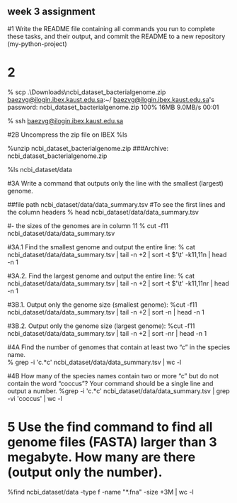 ## week 3 assignment

#1 Write the README file containing all commands you run to complete these tasks, and their output, and commit the README to a new repository (my-python-project)

# 2
% scp .\Downloads\ncbi_dataset_bacterialgenome.zip baezvg@ilogin.ibex.kaust.edu.sa:~/
baezvg@ilogin.ibex.kaust.edu.sa's password:
ncbi_dataset_bacterialgenome.zip                                                                                  100%   16MB   9.0MB/s   00:01

% ssh baezvg@ilogin.ibex.kaust.edu.sa

#2B Uncompress the zip file on IBEX
%ls

%unzip ncbi_dataset_bacterialgenome.zip
###Archive:  ncbi_dataset_bacterialgenome.zip
  
%ls ncbi_dataset/data

#3A Write a command that outputs only the line with the smallest (largest) genome. 

##file path ncbi_dataset/data/data_summary.tsv
#To see the first lines and the column headers
% head ncbi_dataset/data/data_summary.tsv

#- the sizes of the genomes are in column 11
% cut -f11 ncbi_dataset/data/data_summary.tsv

#3A.1 Find the smallest genome and output the entire line:
% cat ncbi_dataset/data/data_summary.tsv | tail -n +2 | sort -t $'\t' -k11,11n | head -n 1

#3A.2. Find the largest genome and output the entire line:
% cat ncbi_dataset/data/data_summary.tsv | tail -n +2 | sort -t $'\t' -k11,11nr | head -n 1

#3B.1. Output only the genome size (smallest genome):
%cut -f11 ncbi_dataset/data/data_summary.tsv | tail -n +2 | sort -n | head -n 1

#3B.2. Output only the genome size (largest genome):
%cut -f11 ncbi_dataset/data/data_summary.tsv | tail -n +2 | sort -nr | head -n 1

#4A Find the number of genomes that contain at least two “c” in the species name.   
% grep -i 'c.*c' ncbi_dataset/data/data_summary.tsv | wc -l

#4B How many of the species names contain two or more “c” but do not contain the word “coccus”? Your command should be a single line and output a number.
%grep -i 'c.*c' ncbi_dataset/data/data_summary.tsv | grep -vi 'coccus' | wc -l

# 5 Use the find command to find all genome files (FASTA) larger than 3 megabyte. How many are there (output only the number).

%find ncbi_dataset/data -type f -name "*.fna" -size +3M | wc -l

